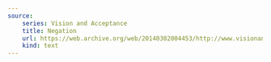 ```yaml
---
source:
    series: Vision and Acceptance
    title: Negation
    url: https://web.archive.org/web/20140302004453/http://www.visionandacceptance.com/negation
    kind: text
---
```

